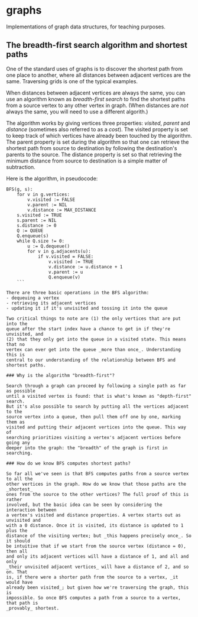 # graphs
Implementations of graph data structures, for teaching purposes.

## The breadth-first search algorithm and shortest paths

One of the standard uses of graphs is to discover the shortest path from one
place to another, where all distances between adjacent vertices are the same.
Traversing grids is one of the typical examples.

When distances between adjacent vertices are always the same, you can use an
algorithm known as _breadth-first search_ to find the shortest paths from a
source vertex to any other vertex in graph. (When distances are _not_ always the
same, you will need to use a different algorith.)

The algorithm works by giving vertices three properties: _visited_, _parent_ and
_distance_ (sometimes also referred to as a _cost_). The visited property is set
to keep track of which vertices have already been touched by the algorithm. The
parent property is set during the algorithm so that one can retrieve the
shortest path from source to destination by following the destination's parents
to the source. The distance property is set so that retrieving the minimum
distance from source to destination is a simple matter of subtraction.

Here is the algorithm, in pseudocode:
```
BFS(g, s):
    for v in g.vertices:
        v.visited := FALSE
        v.parent := NIL
        v.distance := MAX_DISTANCE
    s.visited := TRUE
    s.parent := NIL
    s.distance := 0
    Q := QUEUE 
    Q.enqueue(s)
    while Q.size != 0:
        u := Q.dequeue()
        for v in g.adjacents(u):
            if v.visited = FALSE:
                v.visited := TRUE
                v.distance := u.distance + 1
                v.parent := u
                Q.enqueue(v)
    ```

There are three basic operations in the BFS algorithm:
- dequeuing a vertex
- retrieving its adjacent vertices 
- updating it if it's unvisited and tossing it into the queue

Two critical things to note are (1) the only vertices that are put into the
queue after the start index have a chance to get in if they're unvisited, and
(2) that they only get into the queue in a visited state. This means that no
vertex can ever get into the queue _more than once_. Understanding this is
central to our understanding of the relationship between BFS and shortest paths.

### Why is the algorithm "breadth-first"?

Search through a graph can proceed by following a single path as far as possible
until a visited vertex is found: that is what's known as "depth-first" search.
But it's also possible to search by putting all the vertices adjacent to the
source vertex into a queue, then pull them off one by one, marking them as
visited and putting their adjacent vertices into the queue. This way of
searching prioritizes visiting a vertex's adjacent vertices before going any
deeper into the graph: the "breadth" of the graph is first in searching.

### How do we know BFS computes shortest paths?

So far all we've seen is that BFS computes paths from a source vertex to all the
other vertices in the graph. How do we know that those paths are the _shortest_
ones from the source to the other vertices? The full proof of this is rather
involved, but the basic idea can be seen by considering the interaction between
a vertex's visited and distance properties. A vertex starts out as unvisited and
with a 0 distance. Once it is visited, its distance is updated to 1 plus the
distance of the visiting vertex; but _this happens precisely once_. So it should
be intuitive that if we start from the source vertex (distance = 0), then all
and only its adjacent vertices will have a distance of 1, and all and only
_their unvisited adjacent vertices_ will have a distance of 2, and so on. That
is, if there were a shorter path from the source to a vertex, _it would have
already been visited_; but given how we're traversing the graph, this is
impossible. So once BFS computes a path from a source to a vertex, that path is
_provably_ shortest.

